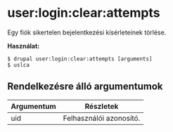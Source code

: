 # user:login:clear:attempts
Egy fiók sikertelen bejelentkezési kísérleteinek törlése.

**Használat:**
```
$ drupal user:login:clear:attempts [arguments] 
$ uslca  
```

## Rendelkezésre álló argumentumok
Argumentum | Részletek
---------|-------------
uid | Felhasználói azonosító.
